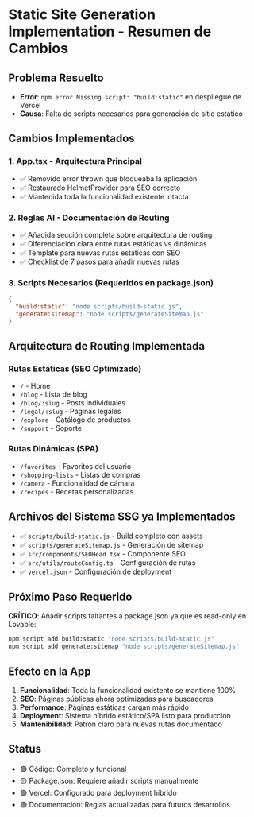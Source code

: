 # Static Site Generation Implementation - Resumen de Cambios

## Problema Resuelto
- **Error**: `npm error Missing script: "build:static"` en despliegue de Vercel
- **Causa**: Falta de scripts necesarios para generación de sitio estático

## Cambios Implementados

### 1. App.tsx - Arquitectura Principal
- ✅ Removido error thrown que bloqueaba la aplicación
- ✅ Restaurado HelmetProvider para SEO correcto
- ✅ Mantenida toda la funcionalidad existente intacta

### 2. Reglas AI - Documentación de Routing
- ✅ Añadida sección completa sobre arquitectura de routing
- ✅ Diferenciación clara entre rutas estáticas vs dinámicas
- ✅ Template para nuevas rutas estáticas con SEO
- ✅ Checklist de 7 pasos para añadir nuevas rutas

### 3. Scripts Necesarios (Requeridos en package.json)
```json
{
  "build:static": "node scripts/build-static.js",
  "generate:sitemap": "node scripts/generateSitemap.js"
}
```

## Arquitectura de Routing Implementada

### Rutas Estáticas (SEO Optimizado)
- `/` - Home
- `/blog` - Lista de blog
- `/blog/:slug` - Posts individuales
- `/legal/:slug` - Páginas legales  
- `/explore` - Catálogo de productos
- `/support` - Soporte

### Rutas Dinámicas (SPA)
- `/favorites` - Favoritos del usuario
- `/shopping-lists` - Listas de compras
- `/camera` - Funcionalidad de cámara
- `/recipes` - Recetas personalizadas

## Archivos del Sistema SSG ya Implementados
- ✅ `scripts/build-static.js` - Build completo con assets
- ✅ `scripts/generateSitemap.js` - Generación de sitemap
- ✅ `src/components/SEOHead.tsx` - Componente SEO
- ✅ `src/utils/routeConfig.ts` - Configuración de rutas
- ✅ `vercel.json` - Configuración de deployment

## Próximo Paso Requerido
**CRÍTICO**: Añadir scripts faltantes a package.json ya que es read-only en Lovable:
```bash
npm script add build:static "node scripts/build-static.js"
npm script add generate:sitemap "node scripts/generateSitemap.js"
```

## Efecto en la App
1. **Funcionalidad**: Toda la funcionalidad existente se mantiene 100%
2. **SEO**: Páginas públicas ahora optimizadas para buscadores
3. **Performance**: Páginas estáticas cargan más rápido
4. **Deployment**: Sistema híbrido estático/SPA listo para producción
5. **Mantenibilidad**: Patrón claro para nuevas rutas documentado

## Status
- 🟢 Código: Completo y funcional
- 🟡 Package.json: Requiere añadir scripts manualmente
- 🟢 Vercel: Configurado para deployment híbrido
- 🟢 Documentación: Reglas actualizadas para futuros desarrollos